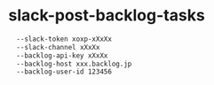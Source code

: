 # slack-post-backlog-tasks

```bash
  --slack-token xoxp-xXxXx
  --slack-channel xXxXx
  --backlog-api-key xXxXx
  --backlog-host xxx.backlog.jp
  --backlog-user-id 123456
